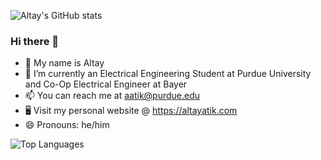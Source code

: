 ![Altay's GitHub stats](https://github-readme-stats.vercel.app/api?username=altayatik&theme=tokyonight&show_icons=true&count_private=true)
### Hi there 👋

- 🔭 My name is Altay
- 🌱 I’m currently an Electrical Engineering Student at Purdue University and Co-Op Electrical Engineer at Bayer
- 📫 You can reach me at aatik@purdue.edu
- 🖥 Visit my personal website @ https://altayatik.com
- 😄 Pronouns: he/him


![Top Languages](https://github-readme-stats.vercel.app/api/top-langs/?username=altayatik&theme=tokyonight&layout=compact&count_private=true)

